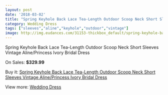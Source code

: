 ```yaml
---
layout: post
date: '2018-03-02'
title: "Spring Keyhole Back Lace Tea-Length Outdoor Scoop Neck Short Sleeves Vintage Aline/Princess Ivory Bridal Dress"
category: Wedding Dress
tags: ["sleeves","aline","keyhole","outdoor","vintage"]
image: http://img.eudances.com/31153-thickbox_default/spring-keyhole-back-lace-tea-length-outdoor-scoop-neck-short-sleeves-vintage-aline-princess-ivory-bridal-dress.jpg
---
```

Spring Keyhole Back Lace Tea-Length Outdoor Scoop Neck Short Sleeves Vintage Aline/Princess Ivory Bridal Dress

On Sales: **$329.99**
<a href="https://www.eudances.com/en/wedding-dress/9818-spring-keyhole-back-lace-tea-length-outdoor-scoop-neck-short-sleeves-vintage-aline-princess-ivory-bridal-dress.html"><amp-img layout="responsive" width="600" height="600" src="//img.eudances.com/31153-thickbox_default/spring-keyhole-back-lace-tea-length-outdoor-scoop-neck-short-sleeves-vintage-aline-princess-ivory-bridal-dress.jpg" alt="Spring Keyhole Back Lace Tea-Length Outdoor Scoop Neck Short Sleeves Vintage Aline/Princess Ivory Bridal Dress 0" /></a>
<a href="https://www.eudances.com/en/wedding-dress/9818-spring-keyhole-back-lace-tea-length-outdoor-scoop-neck-short-sleeves-vintage-aline-princess-ivory-bridal-dress.html"><amp-img layout="responsive" width="600" height="600" src="//img.eudances.com/31162-thickbox_default/spring-keyhole-back-lace-tea-length-outdoor-scoop-neck-short-sleeves-vintage-aline-princess-ivory-bridal-dress.jpg" alt="Spring Keyhole Back Lace Tea-Length Outdoor Scoop Neck Short Sleeves Vintage Aline/Princess Ivory Bridal Dress 1" /></a>
<a href="https://www.eudances.com/en/wedding-dress/9818-spring-keyhole-back-lace-tea-length-outdoor-scoop-neck-short-sleeves-vintage-aline-princess-ivory-bridal-dress.html"><amp-img layout="responsive" width="600" height="600" src="//img.eudances.com/31161-thickbox_default/spring-keyhole-back-lace-tea-length-outdoor-scoop-neck-short-sleeves-vintage-aline-princess-ivory-bridal-dress.jpg" alt="Spring Keyhole Back Lace Tea-Length Outdoor Scoop Neck Short Sleeves Vintage Aline/Princess Ivory Bridal Dress 2" /></a>
<a href="https://www.eudances.com/en/wedding-dress/9818-spring-keyhole-back-lace-tea-length-outdoor-scoop-neck-short-sleeves-vintage-aline-princess-ivory-bridal-dress.html"><amp-img layout="responsive" width="600" height="600" src="//img.eudances.com/31160-thickbox_default/spring-keyhole-back-lace-tea-length-outdoor-scoop-neck-short-sleeves-vintage-aline-princess-ivory-bridal-dress.jpg" alt="Spring Keyhole Back Lace Tea-Length Outdoor Scoop Neck Short Sleeves Vintage Aline/Princess Ivory Bridal Dress 3" /></a>
<a href="https://www.eudances.com/en/wedding-dress/9818-spring-keyhole-back-lace-tea-length-outdoor-scoop-neck-short-sleeves-vintage-aline-princess-ivory-bridal-dress.html"><amp-img layout="responsive" width="600" height="600" src="//img.eudances.com/31159-thickbox_default/spring-keyhole-back-lace-tea-length-outdoor-scoop-neck-short-sleeves-vintage-aline-princess-ivory-bridal-dress.jpg" alt="Spring Keyhole Back Lace Tea-Length Outdoor Scoop Neck Short Sleeves Vintage Aline/Princess Ivory Bridal Dress 4" /></a>
<a href="https://www.eudances.com/en/wedding-dress/9818-spring-keyhole-back-lace-tea-length-outdoor-scoop-neck-short-sleeves-vintage-aline-princess-ivory-bridal-dress.html"><amp-img layout="responsive" width="600" height="600" src="//img.eudances.com/31158-thickbox_default/spring-keyhole-back-lace-tea-length-outdoor-scoop-neck-short-sleeves-vintage-aline-princess-ivory-bridal-dress.jpg" alt="Spring Keyhole Back Lace Tea-Length Outdoor Scoop Neck Short Sleeves Vintage Aline/Princess Ivory Bridal Dress 5" /></a>
<a href="https://www.eudances.com/en/wedding-dress/9818-spring-keyhole-back-lace-tea-length-outdoor-scoop-neck-short-sleeves-vintage-aline-princess-ivory-bridal-dress.html"><amp-img layout="responsive" width="600" height="600" src="//img.eudances.com/31157-thickbox_default/spring-keyhole-back-lace-tea-length-outdoor-scoop-neck-short-sleeves-vintage-aline-princess-ivory-bridal-dress.jpg" alt="Spring Keyhole Back Lace Tea-Length Outdoor Scoop Neck Short Sleeves Vintage Aline/Princess Ivory Bridal Dress 6" /></a>
<a href="https://www.eudances.com/en/wedding-dress/9818-spring-keyhole-back-lace-tea-length-outdoor-scoop-neck-short-sleeves-vintage-aline-princess-ivory-bridal-dress.html"><amp-img layout="responsive" width="600" height="600" src="//img.eudances.com/31156-thickbox_default/spring-keyhole-back-lace-tea-length-outdoor-scoop-neck-short-sleeves-vintage-aline-princess-ivory-bridal-dress.jpg" alt="Spring Keyhole Back Lace Tea-Length Outdoor Scoop Neck Short Sleeves Vintage Aline/Princess Ivory Bridal Dress 7" /></a>
<a href="https://www.eudances.com/en/wedding-dress/9818-spring-keyhole-back-lace-tea-length-outdoor-scoop-neck-short-sleeves-vintage-aline-princess-ivory-bridal-dress.html"><amp-img layout="responsive" width="600" height="600" src="//img.eudances.com/31155-thickbox_default/spring-keyhole-back-lace-tea-length-outdoor-scoop-neck-short-sleeves-vintage-aline-princess-ivory-bridal-dress.jpg" alt="Spring Keyhole Back Lace Tea-Length Outdoor Scoop Neck Short Sleeves Vintage Aline/Princess Ivory Bridal Dress 8" /></a>
<a href="https://www.eudances.com/en/wedding-dress/9818-spring-keyhole-back-lace-tea-length-outdoor-scoop-neck-short-sleeves-vintage-aline-princess-ivory-bridal-dress.html"><amp-img layout="responsive" width="600" height="600" src="//img.eudances.com/31154-thickbox_default/spring-keyhole-back-lace-tea-length-outdoor-scoop-neck-short-sleeves-vintage-aline-princess-ivory-bridal-dress.jpg" alt="Spring Keyhole Back Lace Tea-Length Outdoor Scoop Neck Short Sleeves Vintage Aline/Princess Ivory Bridal Dress 9" /></a>

Buy it: [Spring Keyhole Back Lace Tea-Length Outdoor Scoop Neck Short Sleeves Vintage Aline/Princess Ivory Bridal Dress](https://www.eudances.com/en/wedding-dress/9818-spring-keyhole-back-lace-tea-length-outdoor-scoop-neck-short-sleeves-vintage-aline-princess-ivory-bridal-dress.html "Spring Keyhole Back Lace Tea-Length Outdoor Scoop Neck Short Sleeves Vintage Aline/Princess Ivory Bridal Dress")

View more: [Wedding Dress](https://www.eudances.com/en/164-wedding-dress "Wedding Dress")